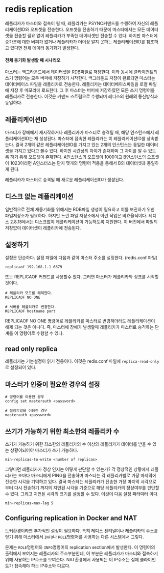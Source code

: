 # redis replication

레플리카가 마스터와 접속이 될 때, 레플리카는 PSYNC커맨드를 수행하여 자신의 레플리케이션ID와 오프셋을 전송한다. 오프셋을 전송하기 때문에 마스터에서는 모든 데이터셋을 전송할 필요 없이 레플리카가 부족한 데이터셋만 전송할 수 있다. 하지만 마스터에 증가분에 대한 버퍼가 없거나 레플리카가 더이상 알지 못하는 레플리케이션ID를 참조하고 있다면 전체 데이터 동기화가 발생한다. 

#### 전체 동기화 발생할 때 시나리오

마스터는 백그라운드에서 데이터셋을 RDB파일로 저장한다. 이와 동시에 클라이언트의 쓰기 명령어는 모두 버퍼에 저장하기 시작한다. 백그라운드 저장이 완료되면 마스터는 데이터베이스 파일을 레플리카로 전송한다. 레플리카는 데이터베이스파일을 로컬 파일에 저장 후 메모리에 로드한다. 그 후 마스터는 버퍼에 저장하였던 모든 쓰기 명령어를 레플리카로 전송한다. 이것은 커맨드 스트림으로 수행되며 레디스의 원래의 통신방식과 동일하다.

## 레플리케이션ID

마스터가 장애에서 재시작하거나 레플리카가 마스터로 승격될 때, 해당 인스턴스에서 레플리케이션ID는 재 생성된다. 마스터에 접속한 레플리카는 이 레플리케이션ID를 상속받는다. 결국 2개의 같은 레플리케이션ID를 가지고 있는 2개의 인스턴스는 동일한 데이터셋을 가지고 있다고 볼수 있다. 하지만 시간상의 차이가 존재하며 그 차이를 알 수 있도록 하기 위해 오프셋이 존재한다. A인스턴스의 오프셋이 1000이고 B인스턴스의 오프셋이 1023이라면 A인스터스는 단지 몇개의 명령어 적용을 통해서 B의 데이터셋과 동일하게 된다. 

레플리카가 마스터로 승격될 때 새로운 레플리케이션ID가 생성된다. 

## 디스크 없는 레플리케이션

일반적으로 전체 재동기화를 위해서는 RDB파일 생성이 필요하고 이를 보관하기 위한 파일저장소가 필요하다. 하지만 느린 파일 저장소에서 이런 작업은 비효율적이다. 레디스 2.8.18에서는 디스크없이 레플리케이션이 가능하도록 지원한다. 이 버전에서 파일의 저장없이 데이터셋이 레플리카에 전송된다. 

## 설정하기

설정은 단순하다. 설정 파일에 다음과 같이 마스터 주소를 설정한다. (redis.conf 파일)

```
replicaof 192.168.1.1 6379
```

또는 REPLICAOF 커맨드를 사용할수 있다. 그러면 마스터가 레플리카와 싱크를 시작할 것이다. 

```
# 레플리카 모드를 해제한다. 
REPLICAOF NO ONE 

# 서버를 레플리카로 변경한다. 
REPLICAOF hostname port
```

REPLICAOF NO ONE 명령어로 레플리카를 마스터로 변경하더라도 레플리케이션이 해제 되는 것은 아니다. 즉, 마스터에 장애가 발생할때 레플리카가 마스터로 승격하는 단계를 이 명령어로 수행할 수 있다. 

## read only replica
레플리카는 기본설정이 읽기 전용이다. 이것은 redis.conf 파일에 `replica-read-only`로 설정되어 있다. 

## 마스터가 인증이 필요한 경우의 설정

```
# 명령어를 이용한 경우 
config set masterauth <password>

# 설정파일을 이용한 경우 
masterauth <password>
```

## 쓰기가 가능하기 위한 최소한의 레플리카 수 

쓰기가 가능하기 위한 최소한의 레플리카의 수 이상의 레플리카가 데이터를 받을 수 있는 상황이되어야 마스터가 쓰기 가능하다. 
```
min-replicas-to-write <number of replicas>
```
그렇다면 레플리카가 정상 인지는 어떻게 판단할 수 있는가? 각 정상적인 상황에서 레플리카는 초마다 마스터에게 PING을 전송하며 마스터는 각 레플리카별로 가장 마지막에 전송한 시각을 기억하고 있다. 결국 마스터는 레플리카가 전송한 가장 마지막 시각으로 부터 다시 전송하기 까지의 지연된 시각을 기준으로 해당 레플리카의 정상여부를 판단할 수 있다. 그리고 지연된 시각의 크기를 설정할 수 있다. 이것이 다음 설정 파라미터 이다. 

```
min-replicas-max-lag 5
```


## Configuring replication in Docker and NAT

도커환경이라면 추가적인 설정이 필요하다. 특히 레디스 센티널이나 레플리카의 주소를 얻기 위해 마스터에서 `INFO`나 `ROLE`명령어를 사용하는 다른 시스템에서 그렇다. 

문제는  `ROLE`명령어와 `INFO`명령어의 replication section에서 발생한다. 이 명령어의 출력에서 보여지는 레플리카의 주소부분인데, 이 부분은 레플리카가 마스터와 접속하기위해 사용하는 IP주소를 보여준다. NAT환경에서 사용되는 이 IP주소는 실제 클라이언트가 접속해야 하는 IP주소와 다르다.  